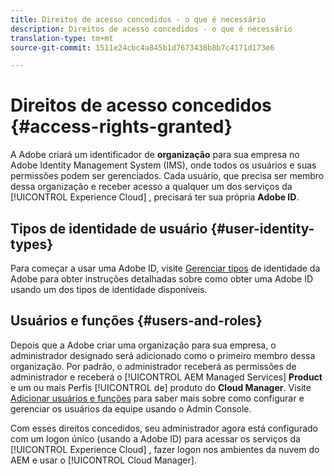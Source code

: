 ```yaml
---
title: Direitos de acesso concedidos - o que é necessário
description: Direitos de acesso concedidos - o que é necessário
translation-type: tm+mt
source-git-commit: 1511e24cbc4a845b1d7673438b8b7c4171d173e6

---
```



# Direitos de acesso concedidos {#access-rights-granted}

A Adobe criará um identificador de **organização** para sua empresa no Adobe Identity Management System (IMS), onde todos os usuários e suas permissões podem ser gerenciados. Cada usuário, que precisa ser membro dessa organização e receber acesso a qualquer um dos serviços da [!UICONTROL Experience Cloud] , precisará ter sua própria **Adobe ID**.

## Tipos de identidade de usuário {#user-identity-types}

Para começar a usar uma Adobe ID, visite [Gerenciar tipos](https://helpx.adobe.com/enterprise/using/identity.html) de identidade da Adobe para obter instruções detalhadas sobre como obter uma Adobe ID usando um dos tipos de identidade disponíveis.

## Usuários e funções {#users-and-roles}

Depois que a Adobe criar uma organização para sua empresa, o administrador designado será adicionado como o primeiro membro dessa organização. Por padrão, o administrador receberá as permissões de administrador e receberá o [!UICONTROL AEM Managed Services] **Product** e um ou mais Perfis [!UICONTROL de] produto do **Cloud Manager**. Visite [Adicionar usuários e funções](add-users-roles.md) para saber mais sobre como configurar e gerenciar os usuários da equipe usando o Admin Console.

Com esses direitos concedidos, seu administrador agora está configurado com um logon único (usando a Adobe ID) para acessar os serviços da [!UICONTROL Experience Cloud] , fazer logon nos ambientes da nuvem do AEM e usar o [!UICONTROL Cloud Manager].
